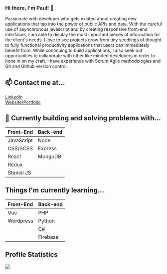 ### Hi there, I'm Paul! 👋

Passionate web developer who gets excited about creating new applications that
tap into the power of public APIs and data. With the careful use of asynchronous
javascript and by creating responsive front-end interfaces, I am able to display the
most important pieces of information for the client's needs. I love to see projects
grow from tiny seedlings of thought to fully functional productivity applications that
users can immediately benefit from. While continuing to build applications, I also
seek out opportunities to collaborate with other like minded developers in order to
hone in on my craft. I have experience with Scrum Agile methodologies and Git and
Github version control. 

## 📫 Contact me at...

<a target="_blank" href="https://www.linkedin.com/in/paulmasondev/">LinkedIn</a>\
<a target="_blank" href="https://www.paulmasondev.com">Website/Portfolio</a>

## 🔭 Currently building and solving problems with...

| Front-End  | Back-end   |
| :--------- | :--------- |
| JavaScript | Node       |
| CSS/SCSS   | Express    |
| React      | MongoDB    |
| Redux      |            |
| Stencil JS |            |


## Things I'm currently learning...

| Front-End  | Back-end |
| :--------- | :------- |
| Vue        | PHP      |
| Wordpress  | Python   |
|            | C#       |  
|            | Firebase |


## Profile Statistics

<a href="https://github.com/PaulMasonDev/github-readme-stats">
  <img align="center" src="https://github-readme-stats.vercel.app/api?username=PaulMasonDev&count_private=true&show_icons=true&theme=tokyonight&hide=stars,contribs" />
</a>
<!--
**PaulMasonDev/PaulMasonDev** is a ✨ _special_ ✨ repository because its `README.md` (this file) appears on your GitHub profile.

Here are some ideas to get you started:

- 🔭 I’m currently working on ...
- 🌱 I’m currently learning ...
- 👯 I’m looking to collaborate on ...
- 🤔 I’m looking for help with ...
- 💬 Ask me about ...
- 📫 How to reach me: ...
- 😄 Pronouns: ...
- ⚡ Fun fact: ...
-->

